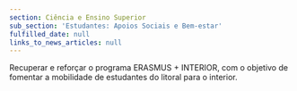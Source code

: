 ```yaml
---
section: Ciência e Ensino Superior
sub_section: 'Estudantes: Apoios Sociais e Bem-estar'
fulfilled_date: null
links_to_news_articles: null
---
```


Recuperar e reforçar o programa ERASMUS + INTERIOR, com o objetivo de fomentar a mobilidade de estudantes do litoral para o interior.